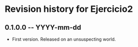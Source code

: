 # Revision history for Ejercicio2

## 0.1.0.0 -- YYYY-mm-dd

* First version. Released on an unsuspecting world.
